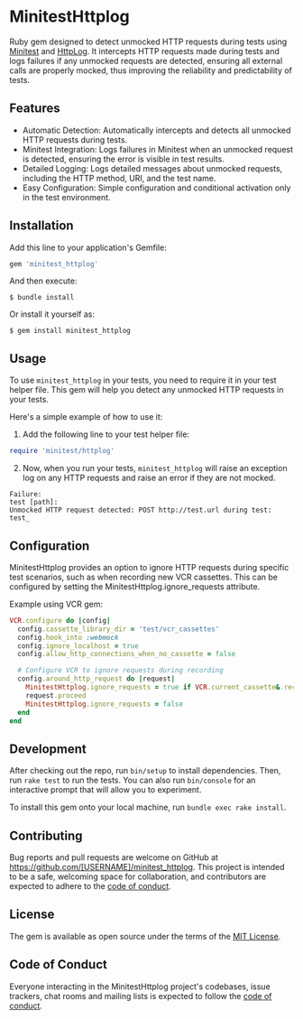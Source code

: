 # MinitestHttplog

Ruby gem designed to detect unmocked HTTP requests during tests using [Minitest](https://github.com/seattlerb/minitest) and [HttpLog](https://github.com/trusche/httplog). It intercepts HTTP requests made during tests and logs failures if any unmocked requests are detected, ensuring all external calls are properly mocked, thus improving the reliability and predictability of tests.

## Features

* Automatic Detection: Automatically intercepts and detects all unmocked HTTP requests during tests.
* Minitest Integration: Logs failures in Minitest when an unmocked request is detected, ensuring the error is visible in test results.
* Detailed Logging: Logs detailed messages about unmocked requests, including the HTTP method, URI, and the test name.
* Easy Configuration: Simple configuration and conditional activation only in the test environment.

## Installation

Add this line to your application's Gemfile:

```ruby
gem 'minitest_httplog'
```

And then execute:

    $ bundle install

Or install it yourself as:

    $ gem install minitest_httplog

## Usage

To use `minitest_httplog` in your tests, you need to require it in your test helper file. This gem will help you detect any unmocked HTTP requests in your tests.

Here's a simple example of how to use it:

1. Add the following line to your test helper file:

```ruby
require 'minitest/httplog'
```

2. Now, when you run your tests, `minitest_httplog` will raise an exception log on any HTTP requests and raise an error if they are not mocked.

```console
Failure:
test [path]:
Unmocked HTTP request detected: POST http://test.url during test: test_
```
## Configuration

MinitestHttplog provides an option to ignore HTTP requests during specific test scenarios, such as when recording new VCR cassettes. This can be configured by setting the MinitestHttplog.ignore_requests attribute.

Example using VCR gem:

```ruby
VCR.configure do |config|
  config.cassette_library_dir = 'test/vcr_cassettes'
  config.hook_into :webmock
  config.ignore_localhost = true
  config.allow_http_connections_when_no_cassette = false

  # Configure VCR to ignore requests during recording
  config.around_http_request do |request|
    MinitestHttplog.ignore_requests = true if VCR.current_cassette&.recording?
    request.proceed
    MinitestHttplog.ignore_requests = false
  end
end
```

## Development

After checking out the repo, run `bin/setup` to install dependencies. Then, run `rake test` to run the tests. You can also run `bin/console` for an interactive prompt that will allow you to experiment.

To install this gem onto your local machine, run `bundle exec rake install`.

## Contributing

Bug reports and pull requests are welcome on GitHub at https://github.com/[USERNAME]/minitest_httplog. This project is intended to be a safe, welcoming space for collaboration, and contributors are expected to adhere to the [code of conduct](https://github.com/[USERNAME]/minitest_httplog/blob/master/CODE_OF_CONDUCT.md).


## License

The gem is available as open source under the terms of the [MIT License](https://opensource.org/licenses/MIT).

## Code of Conduct

Everyone interacting in the MinitestHttplog project's codebases, issue trackers, chat rooms and mailing lists is expected to follow the [code of conduct](https://github.com/[USERNAME]/minitest_httplog/blob/master/CODE_OF_CONDUCT.md).

